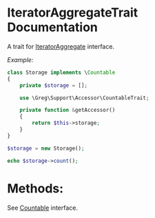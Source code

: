 # IteratorAggregateTrait Documentation

A trait for [IteratorAggregate](http://php.net/manual/en/class.iteratoraggregate.php) interface.

_Example:_

```php
class Storage implements \Countable
{
    private $storage = [];

    use \Greg\Support\Accessor\CountableTrait;

    private function &getAccessor()
    {
        return $this->storage;
    }
}

$storage = new Storage();

echo $storage->count();
```

# Methods:

See [Countable](http://php.net/manual/en/class.countable.php) interface.

